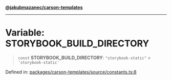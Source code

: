 [**@jakubmazanec/carson-templates**](../README.md)

---

# Variable: STORYBOOK_BUILD_DIRECTORY

> `const` **STORYBOOK_BUILD_DIRECTORY**: `"storybook-static"` = `'storybook-static'`

Defined in:
[packages/carson-templates/source/constants.ts:8](https://github.com/jakubmazanec/tools/blob/dccfe8e5cee218e88ff4db59e4bf460975897c58/packages/carson-templates/source/constants.ts#L8)
